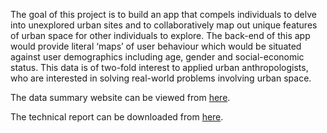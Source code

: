 The goal of this project is to build an app that compels individuals to delve into unexplored urban sites and to collaboratively map out unique features of urban space for other individuals to explore. The back-end of this app would provide literal ‘maps’ of user behaviour which would be situated against user demographics including age, gender and social-economic status. This data is of two-fold interest to applied urban anthropologists, who are interested in solving real-world problems involving urban space.

The data summary website can be viewed from
[here](http://ec2-50-16-100-246.compute-1.amazonaws.com:8080/CampusNaut/index.jsp).

The technical report can be downloaded from [here](http://www.eecg.utoronto.ca/~jayar/ece1778.2012/campusnaut.pdf).